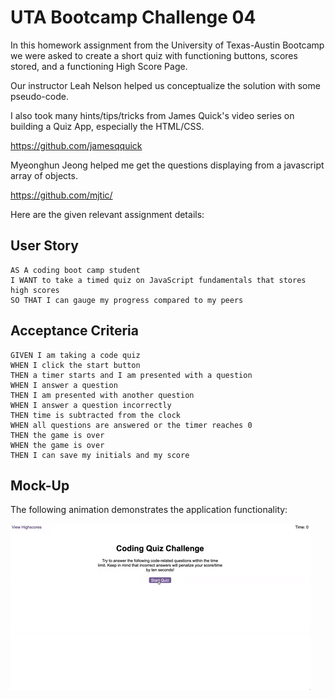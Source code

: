 # UTA Bootcamp Challenge 04

In this homework assignment from the University of Texas-Austin Bootcamp we were asked to create a short quiz with functioning buttons, scores stored, and a functioning High Score Page. 

Our instructor Leah Nelson helped us conceptualize the solution with some pseudo-code.

I also took many hints/tips/tricks from James Quick's video series on building a Quiz App, especially the HTML/CSS.

https://github.com/jamesqquick

Myeonghun Jeong helped me get the questions displaying from a javascript array of objects.

https://github.com/mjtic/





Here are the given relevant assignment details:

## User Story

```
AS A coding boot camp student
I WANT to take a timed quiz on JavaScript fundamentals that stores high scores
SO THAT I can gauge my progress compared to my peers
```

## Acceptance Criteria

```
GIVEN I am taking a code quiz
WHEN I click the start button
THEN a timer starts and I am presented with a question
WHEN I answer a question
THEN I am presented with another question
WHEN I answer a question incorrectly
THEN time is subtracted from the clock
WHEN all questions are answered or the timer reaches 0
THEN the game is over
WHEN the game is over
THEN I can save my initials and my score
```

## Mock-Up

The following animation demonstrates the application functionality:

![A user clicks through an interactive coding quiz, then enters initials to save the high score before resetting and starting over.](./assets/images/04-web-apis-homework-demo.gif)
